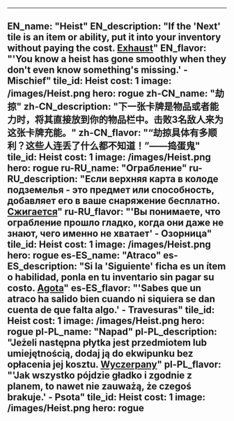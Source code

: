 ---

EN_name: "Heist"
EN_description: "If the 'Next' tile is an item or ability, put it into your inventory without paying the cost. <u>Exhaust</u>"
EN_flavor: "'You know a heist has gone smoothly when they don't even know something's missing.' - Mischief"
tile_id: Heist
cost: 1
image: /images/Heist.png
hero: rogue
zh-CN_name: "劫掠"
zh-CN_description: "下一张卡牌是物品或者能力时，将其直接放到你的物品栏中。击败3名敌人来为这张卡牌充能。"
zh-CN_flavor: "“劫掠具体有多顺利？这些人连丢了什么都不知道！”——捣蛋鬼"
tile_id: Heist
cost: 1
image: /images/Heist.png
hero: rogue
ru-RU_name: "Ограбление"
ru-RU_description: "Если верхняя карта в колоде подземелья - это предмет или способность, добавляет его в ваше снаряжение бесплатно. <u>Сжигается</u>"
ru-RU_flavor: "'Вы понимаете, что ограбление прошло гладко, когда они даже не знают, чего именно не хватает' - Озорница"
tile_id: Heist
cost: 1
image: /images/Heist.png
hero: rogue
es-ES_name: "Atraco"
es-ES_description: "Si la 'Siguiente' ficha es un ítem o habilidad, ponla en tu inventario sin pagar su costo. <u>Agota</u>"
es-ES_flavor: "'Sabes que un atraco ha salido bien cuando ni siquiera se dan cuenta de que falta algo.' - Travesuras"
tile_id: Heist
cost: 1
image: /images/Heist.png
hero: rogue
pl-PL_name: "Napad"
pl-PL_description: "Jeżeli następna płytka jest przedmiotem lub umiejętnością, dodaj ją do ekwipunku bez opłacenia jej kosztu. <u>Wyczerpany</u>"
pl-PL_flavor: "'Jak wszystko pójdzie gładko i zgodnie z planem, to nawet nie zauważą, że czegoś brakuje.' - Psota"
tile_id: Heist
cost: 1
image: /images/Heist.png
hero: rogue
---